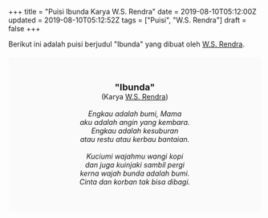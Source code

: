 +++
title = "Puisi Ibunda Karya W.S. Rendra"
date = 2019-08-10T05:12:00Z
updated = 2019-08-10T05:12:52Z
tags = ["Puisi", "W.S. Rendra"]
draft = false
+++

<div dir="ltr" style="text-align: left;" trbidi="on"><div style="text-align: justify;">Berikut ini adalah puisi berjudul "Ibunda" yang dibuat oleh <a href="https://ensiklopedia.kemdikbud.go.id/sastra/artikel/Rendra" target="_blank">W.S. Rendra</a>.</div><br /><div style="background: #FAFAFA; font-size: 14px; height: auto; margin: 0 auto; padding: 50px; text-align: center; width: auto;"><span style="font-size: 18px;"><b>"Ibunda"</b></span><br />(Karya <a href="https://www.sekata.web.id/tags/w.s.-rendra" target="_blank">W.S. Rendra</a>) <br /><br /><i>Engkau adalah bumi, Mama<br />aku adalah angin yang kembara.<br />Engkau adalah kesuburan<br />atau restu atau kerbau bantaian.<br /><br />Kuciumi wajahmu wangi kopi<br />dan juga kuinjaki sambil pergi<br />kerna wajah bunda adalah bumi.<br />Cinta dan korban tak bisa dibagi.</i> </div></div>
